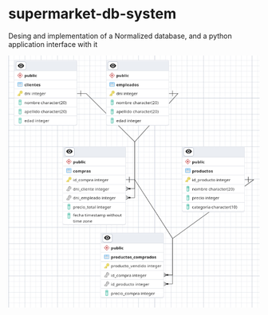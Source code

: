 # supermarket-db-system
Desing and implementation of a Normalized database, and a python application interface with it

![alt text](https://github.com/kukelia/supermarket-db-system/blob/master/physical_data_model.png "Physical model")
